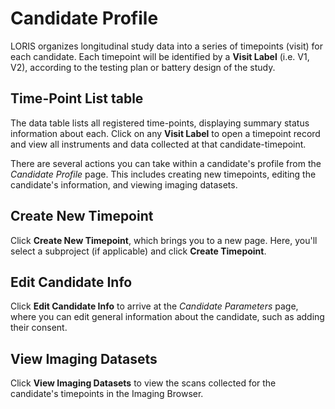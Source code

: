 # Candidate Profile

LORIS organizes longitudinal study data into a series of timepoints (visit) for each candidate. Each timepoint will be identified by a **Visit Label** (i.e. V1, V2), according to the testing plan or battery design of the study.

## Time-Point List table

The data table lists all registered time-points, displaying summary status information about each. Click on any **Visit Label** to open a timepoint record and view all instruments and data collected at that candidate-timepoint.

There are several actions you can take within a candidate's profile from the *Candidate Profile* page. This includes creating new timepoints, editing the candidate's information, and viewing imaging datasets.

## Create New Timepoint

Click **Create New Timepoint**, which brings you to a new page. Here, you'll select a subproject (if applicable) and click **Create Timepoint**. 

## Edit Candidate Info

Click **Edit Candidate Info** to arrive at the *Candidate Parameters* page, where you can edit general information about the candidate, such as adding their consent. 

## View Imaging Datasets

Click **View Imaging Datasets** to view the scans collected for the candidate's timepoints in the Imaging Browser.
